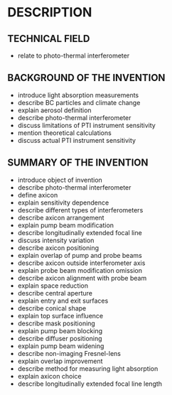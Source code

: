 # DESCRIPTION

## TECHNICAL FIELD

- relate to photo-thermal interferometer

## BACKGROUND OF THE INVENTION

- introduce light absorption measurements
- describe BC particles and climate change
- explain aerosol definition
- describe photo-thermal interferometer
- discuss limitations of PTI instrument sensitivity
- mention theoretical calculations
- discuss actual PTI instrument sensitivity

## SUMMARY OF THE INVENTION

- introduce object of invention
- describe photo-thermal interferometer
- define axicon
- explain sensitivity dependence
- describe different types of interferometers
- describe axicon arrangement
- explain pump beam modification
- describe longitudinally extended focal line
- discuss intensity variation
- describe axicon positioning
- explain overlap of pump and probe beams
- describe axicon outside interferometer axis
- explain probe beam modification omission
- describe axicon alignment with probe beam
- explain space reduction
- describe central aperture
- explain entry and exit surfaces
- describe conical shape
- explain top surface influence
- describe mask positioning
- explain pump beam blocking
- describe diffuser positioning
- explain pump beam widening
- describe non-imaging Fresnel-lens
- explain overlap improvement
- describe method for measuring light absorption
- explain axicon choice
- describe longitudinally extended focal line length

